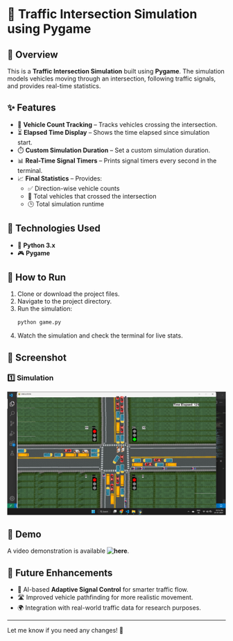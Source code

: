 # 🚦 Traffic Intersection Simulation using Pygame

## 🏁 Overview
This is a **Traffic Intersection Simulation** built using **Pygame**. The simulation models vehicles moving through an intersection, following traffic signals, and provides real-time statistics.

## ✨ Features
- 🚗 **Vehicle Count Tracking** – Tracks vehicles crossing the intersection.
- ⏳ **Elapsed Time Display** – Shows the time elapsed since simulation start.
- ⏱️ **Custom Simulation Duration** – Set a custom simulation duration.
- 📊 **Real-Time Signal Timers** – Prints signal timers every second in the terminal.
- 📈 **Final Statistics** – Provides:
  - ✅ Direction-wise vehicle counts
  - 🚦 Total vehicles that crossed the intersection
  - 🕒 Total simulation runtime

## 🔧 Technologies Used
- 🐍 **Python 3.x**
- 🎮 **Pygame**

## 🚀 How to Run
1. Clone or download the project files.
2. Navigate to the project directory.
3. Run the simulation:
   ```bash
   python game.py
   ```
4. Watch the simulation and check the terminal for live stats.

## 📸 Screenshot

### 1️⃣ Simulation
![Simulation](./screenshots/sim.png)

## 🎥 Demo
A video demonstration is available **![here](https://github.com/Shubham-Bendre/Smart-Traffic-Simulation/blob/main/screenshots/Demo.gif)**.


## 🔮 Future Enhancements
- 🤖 AI-based **Adaptive Signal Control** for smarter traffic flow.
- 🛣️ Improved vehicle pathfinding for more realistic movement.
- 🌍 Integration with real-world traffic data for research purposes.

---
Let me know if you need any changes! 🚥

